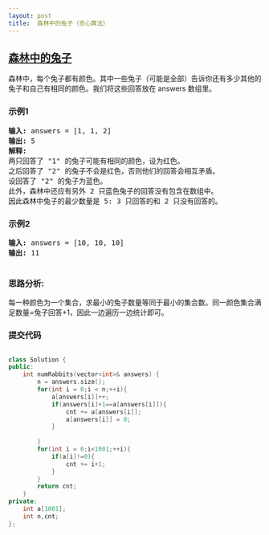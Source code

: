 ```yaml
---
layout: post
title:  森林中的兔子（贪心算法）
---
```


## [森林中的兔子](https://leetcode-cn.com/problems/rabbits-in-forest/)


森林中，每个兔子都有颜色。其中一些兔子（可能是全部）告诉你还有多少其他的兔子和自己有相同的颜色。我们将这些回答放在 answers 数组里。



### 示例1
<pre>
<strong>输入:</strong> answers = [1, 1, 2]
<strong>输出:</strong> 5
<strong>解释:</strong> 
两只回答了 "1" 的兔子可能有相同的颜色，设为红色。
之后回答了 "2" 的兔子不会是红色，否则他们的回答会相互矛盾。
设回答了 "2" 的兔子为蓝色。
此外，森林中还应有另外 2 只蓝色兔子的回答没有包含在数组中。
因此森林中兔子的最少数量是 5: 3 只回答的和 2 只没有回答的。
</pre>

### 示例2
<pre>
<strong>输入:</strong> answers = [10, 10, 10]
<strong>输出:</strong> 11

</pre>



### 思路分析:

每一种颜色为一个集合，求最小的兔子数量等同于最小的集合数。同一颜色集合满足数量=兔子回答+1，因此一边遍历一边统计即可。

### 提交代码

```C++

class Solution {
public:
    int numRabbits(vector<int>& answers) {
        n = answers.size();
        for(int i = 0;i < n;++i){
            a[answers[i]]++;
            if(answers[i]+1==a[answers[i]]){
                cnt += a[answers[i]];
                a[answers[i]] = 0;
            }
            
        }
        for(int i = 0;i<1001;++i){
            if(a[i]!=0){
                cnt += i+1;
            }
        }
        return cnt;
    }
private:
    int a[1001];
    int n,cnt;
};

```

